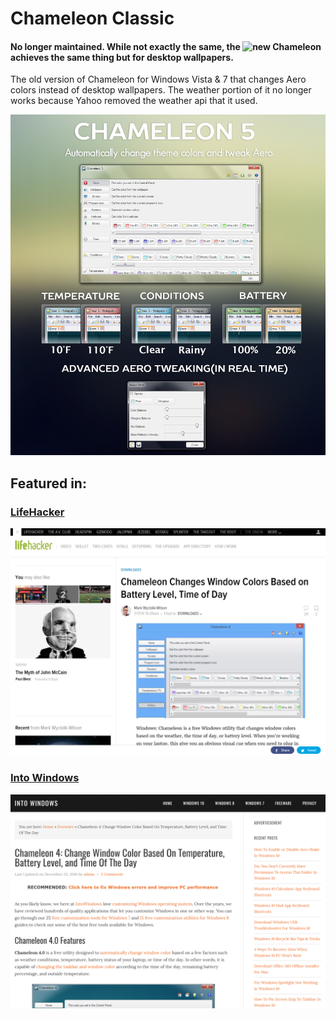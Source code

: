 # Chameleon Classic
#### No longer maintained. While not exactly the same, the ![new Chameleon](https://github.com/ianmartinez/Chameleon) achieves the same thing but for desktop wallpapers.

The old version of Chameleon for Windows Vista &amp; 7 that changes Aero colors instead of desktop wallpapers. The weather portion of it no longer works because Yahoo removed the weather api that it used.

![Promo](https://github.com/ianmartinez/ChameleonClassic/raw/master/Screenshots/promo.jpg)

## Featured in:
### [LifeHacker](https://lifehacker.com/chameleon-changes-window-colors-based-on-battery-level-1606485912)
![Screenshot](https://github.com/ianmartinez/ChameleonClassic/raw/master/Screenshots/lifehacker.png)

### [Into Windows](https://www.intowindows.com/chameleon-4-change-window-color-based-on-temperature-battery-level-and-time-of-the-day/)
![Screenshot](https://github.com/ianmartinez/ChameleonClassic/raw/master/Screenshots/intowindows.png)
